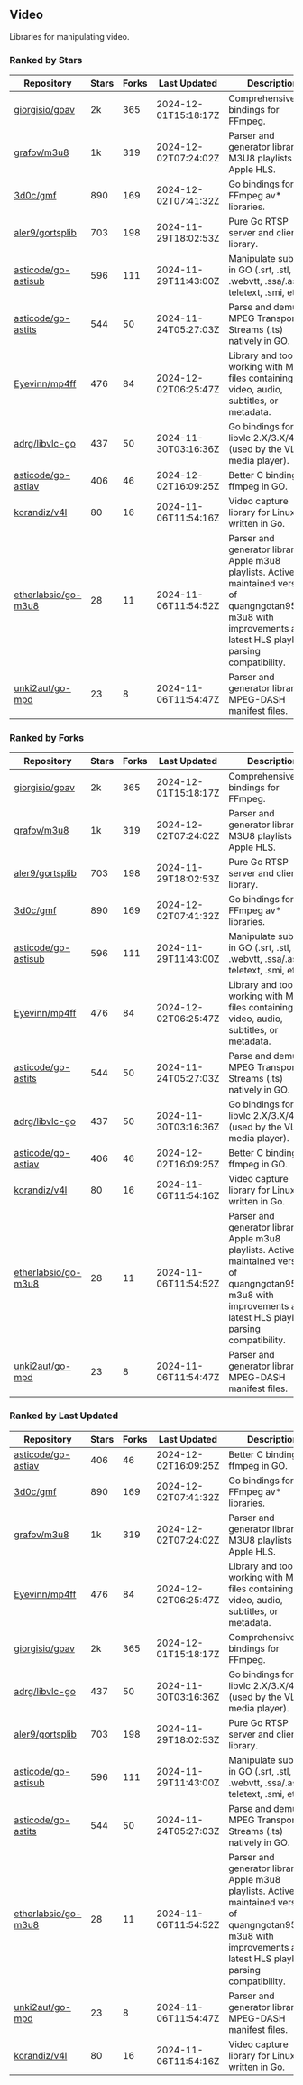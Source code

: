 ## Video

Libraries for manipulating video.

### Ranked by Stars

| Repository | Stars | Forks | Last Updated | Description | 
|------------|-------|-------|--------------|-------------|
| [giorgisio/goav](https://github.com/giorgisio/goav) | 2k | 365 | 2024-12-01T15:18:17Z |  Comprehensive Go bindings for FFmpeg. |
| [grafov/m3u8](https://github.com/grafov/m3u8) | 1k | 319 | 2024-12-02T07:24:02Z |  Parser and generator library of M3U8 playlists for Apple HLS. |
| [3d0c/gmf](https://github.com/3d0c/gmf) | 890 | 169 | 2024-12-02T07:41:32Z |  Go bindings for FFmpeg av\* libraries. |
| [aler9/gortsplib](https://github.com/aler9/gortsplib) | 703 | 198 | 2024-11-29T18:02:53Z |  Pure Go RTSP server and client library. |
| [asticode/go-astisub](https://github.com/asticode/go-astisub) | 596 | 111 | 2024-11-29T11:43:00Z |  Manipulate subtitles in GO (.srt, .stl, .ttml, .webvtt, .ssa/.ass, teletext, .smi, etc.). |
| [asticode/go-astits](https://github.com/asticode/go-astits) | 544 | 50 | 2024-11-24T05:27:03Z |  Parse and demux MPEG Transport Streams (.ts) natively in GO. |
| [Eyevinn/mp4ff](https://github.com/Eyevinn/mp4ff) | 476 | 84 | 2024-12-02T06:25:47Z |  Library and tools for working with MP4 files containing video, audio, subtitles, or metadata. |
| [adrg/libvlc-go](https://github.com/adrg/libvlc-go) | 437 | 50 | 2024-11-30T03:16:36Z |  Go bindings for libvlc 2.X/3.X/4.X (used by the VLC media player). |
| [asticode/go-astiav](https://github.com/asticode/go-astiav) | 406 | 46 | 2024-12-02T16:09:25Z |  Better C bindings for ffmpeg in GO. |
| [korandiz/v4l](https://github.com/korandiz/v4l) | 80 | 16 | 2024-11-06T11:54:16Z |  Video capture library for Linux, written in Go. |
| [etherlabsio/go-m3u8](https://github.com/etherlabsio/go-m3u8) | 28 | 11 | 2024-11-06T11:54:52Z |  Parser and generator library for Apple m3u8 playlists. Actively maintained version of quangngotan95/go-m3u8 with improvements and latest HLS playlist parsing compatibility. |
| [unki2aut/go-mpd](https://github.com/unki2aut/go-mpd) | 23 | 8 | 2024-11-06T11:54:47Z |  Parser and generator library for MPEG-DASH manifest files. |

### Ranked by Forks

| Repository | Stars | Forks | Last Updated | Description | 
|------------|-------|-------|--------------|-------------|
| [giorgisio/goav](https://github.com/giorgisio/goav) | 2k | 365 | 2024-12-01T15:18:17Z |  Comprehensive Go bindings for FFmpeg. |
| [grafov/m3u8](https://github.com/grafov/m3u8) | 1k | 319 | 2024-12-02T07:24:02Z |  Parser and generator library of M3U8 playlists for Apple HLS. |
| [aler9/gortsplib](https://github.com/aler9/gortsplib) | 703 | 198 | 2024-11-29T18:02:53Z |  Pure Go RTSP server and client library. |
| [3d0c/gmf](https://github.com/3d0c/gmf) | 890 | 169 | 2024-12-02T07:41:32Z |  Go bindings for FFmpeg av\* libraries. |
| [asticode/go-astisub](https://github.com/asticode/go-astisub) | 596 | 111 | 2024-11-29T11:43:00Z |  Manipulate subtitles in GO (.srt, .stl, .ttml, .webvtt, .ssa/.ass, teletext, .smi, etc.). |
| [Eyevinn/mp4ff](https://github.com/Eyevinn/mp4ff) | 476 | 84 | 2024-12-02T06:25:47Z |  Library and tools for working with MP4 files containing video, audio, subtitles, or metadata. |
| [asticode/go-astits](https://github.com/asticode/go-astits) | 544 | 50 | 2024-11-24T05:27:03Z |  Parse and demux MPEG Transport Streams (.ts) natively in GO. |
| [adrg/libvlc-go](https://github.com/adrg/libvlc-go) | 437 | 50 | 2024-11-30T03:16:36Z |  Go bindings for libvlc 2.X/3.X/4.X (used by the VLC media player). |
| [asticode/go-astiav](https://github.com/asticode/go-astiav) | 406 | 46 | 2024-12-02T16:09:25Z |  Better C bindings for ffmpeg in GO. |
| [korandiz/v4l](https://github.com/korandiz/v4l) | 80 | 16 | 2024-11-06T11:54:16Z |  Video capture library for Linux, written in Go. |
| [etherlabsio/go-m3u8](https://github.com/etherlabsio/go-m3u8) | 28 | 11 | 2024-11-06T11:54:52Z |  Parser and generator library for Apple m3u8 playlists. Actively maintained version of quangngotan95/go-m3u8 with improvements and latest HLS playlist parsing compatibility. |
| [unki2aut/go-mpd](https://github.com/unki2aut/go-mpd) | 23 | 8 | 2024-11-06T11:54:47Z |  Parser and generator library for MPEG-DASH manifest files. |

### Ranked by Last Updated

| Repository | Stars | Forks | Last Updated | Description | 
|------------|-------|-------|--------------|-------------|
| [asticode/go-astiav](https://github.com/asticode/go-astiav) | 406 | 46 | 2024-12-02T16:09:25Z |  Better C bindings for ffmpeg in GO. |
| [3d0c/gmf](https://github.com/3d0c/gmf) | 890 | 169 | 2024-12-02T07:41:32Z |  Go bindings for FFmpeg av\* libraries. |
| [grafov/m3u8](https://github.com/grafov/m3u8) | 1k | 319 | 2024-12-02T07:24:02Z |  Parser and generator library of M3U8 playlists for Apple HLS. |
| [Eyevinn/mp4ff](https://github.com/Eyevinn/mp4ff) | 476 | 84 | 2024-12-02T06:25:47Z |  Library and tools for working with MP4 files containing video, audio, subtitles, or metadata. |
| [giorgisio/goav](https://github.com/giorgisio/goav) | 2k | 365 | 2024-12-01T15:18:17Z |  Comprehensive Go bindings for FFmpeg. |
| [adrg/libvlc-go](https://github.com/adrg/libvlc-go) | 437 | 50 | 2024-11-30T03:16:36Z |  Go bindings for libvlc 2.X/3.X/4.X (used by the VLC media player). |
| [aler9/gortsplib](https://github.com/aler9/gortsplib) | 703 | 198 | 2024-11-29T18:02:53Z |  Pure Go RTSP server and client library. |
| [asticode/go-astisub](https://github.com/asticode/go-astisub) | 596 | 111 | 2024-11-29T11:43:00Z |  Manipulate subtitles in GO (.srt, .stl, .ttml, .webvtt, .ssa/.ass, teletext, .smi, etc.). |
| [asticode/go-astits](https://github.com/asticode/go-astits) | 544 | 50 | 2024-11-24T05:27:03Z |  Parse and demux MPEG Transport Streams (.ts) natively in GO. |
| [etherlabsio/go-m3u8](https://github.com/etherlabsio/go-m3u8) | 28 | 11 | 2024-11-06T11:54:52Z |  Parser and generator library for Apple m3u8 playlists. Actively maintained version of quangngotan95/go-m3u8 with improvements and latest HLS playlist parsing compatibility. |
| [unki2aut/go-mpd](https://github.com/unki2aut/go-mpd) | 23 | 8 | 2024-11-06T11:54:47Z |  Parser and generator library for MPEG-DASH manifest files. |
| [korandiz/v4l](https://github.com/korandiz/v4l) | 80 | 16 | 2024-11-06T11:54:16Z |  Video capture library for Linux, written in Go. |

